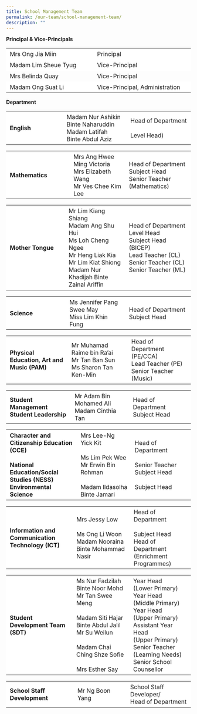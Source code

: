 ```yaml
---
title: School Management Team
permalink: /our-team/school-management-team/
description: ""
---
```

**Principal & Vice-Principals**


 <table border="0" style="box-sizing: inherit; border-collapse: collapse; border-spacing: 0px; max-width: 100%; width: 792.225px;"><tbody style="box-sizing: inherit;"><tr style="box-sizing: inherit; background: rgb(255, 255, 255);"><td style="box-sizing: inherit; padding: 5px 10px; width: 395.612px;">Mrs Ong Jia Miin</td><td style="box-sizing: inherit; padding: 5px 10px; width: 395.612px;">Principal</td></tr><tr style="box-sizing: inherit; background: rgb(255, 255, 255);"><td style="box-sizing: inherit; padding: 5px 10px; width: 395.612px;">Madam Lim Sheue Tyug</td><td style="box-sizing: inherit; padding: 5px 10px; width: 395.612px;">Vice-Principal</td></tr><td style="box-sizing: inherit; padding: 5px 10px; width: 395.612px;">Mrs Belinda Quay</td><td style="box-sizing: inherit; padding: 5px 10px; width: 395.612px;">Vice-Principal</td><tr style="box-sizing: inherit; background: rgb(255, 255, 255);"><td style="box-sizing: inherit; padding: 5px 10px; width: 395.612px;">Madam Ong Suat Li</td><td style="box-sizing: inherit; padding: 5px 10px; width: 395.612px;">Vice-Principal, Administration</td></tr></tbody></table>

**Department**



<table border="0" style="box-sizing: inherit; border-collapse: collapse; border-spacing: 0px; max-width: 100%; width: 792.225px;"><tbody style="box-sizing: inherit;"><tr style="box-sizing: inherit; background: rgb(255, 255, 255); height: 65px;"><td style="box-sizing: inherit; padding: 5px 10px; width: 263.737px;"><b>English</b></td><td style="box-sizing: inherit; padding: 5px 10px; width: 263.737px;">Madam Nur Ashikin Binte Naharuddin<br>Madam Latifah Binte Abdul Aziz</td><td style="box-sizing: inherit; padding: 5px 10px; width: 263.75px;">Head of Department<br><br>Level Head)</td></tr><tr style="box-sizing: inherit; background: rgb(255, 255, 255);"></tr></tbody></table>


<table border="0" style="box-sizing: inherit; border-collapse: collapse; border-spacing: 0px; max-width: 100%; width: 792.225px;"><tbody style="box-sizing: inherit;"><tr style="box-sizing: inherit; background: rgb(255, 255, 255); height: 65px;"><td style="box-sizing: inherit; padding: 5px 10px; width: 263.737px;"><b>Mathematics</b></td><td style="box-sizing: inherit; padding: 5px 10px; width: 263.737px;">Mrs Ang Hwee Ming Victoria<br>Mrs Elizabeth Wang<br>Mr Ves Chee Kim Lee</td><td style="box-sizing: inherit; padding: 5px 10px; width: 263.75px;">Head of Department<br>Subject Head<br>Senior Teacher (Mathematics)</td></tr><tr style="box-sizing: inherit; background: rgb(255, 255, 255);"></tr></tbody></table>

<table border="0" style="box-sizing: inherit; border-collapse: collapse; border-spacing: 0px; max-width: 100%; width: 792.225px;"><tbody style="box-sizing: inherit;"><tr style="box-sizing: inherit; background: rgb(255, 255, 255); height: 65px;"><td style="box-sizing: inherit; padding: 5px 10px; width: 263.737px;"><b>Mother Tongue</b></td><td style="box-sizing: inherit; padding: 5px 10px; width: 263.737px;">Mr Lim Kiang Shiang<br>Madam Ang Shu Hui<br>Ms Loh Cheng Ngee<br>Mr Heng Liak Kia<br>Mr Lim Kiat Shiong<br>Madam Nur Khadijah Binte Zainal Ariffin</td><td style="box-sizing: inherit; padding: 5px 10px; width: 263.75px;">Head of Department<br>Level Head<br>Subject Head (BICEP)<br>Lead Teacher (CL)<br>Senior Teacher (CL)<br>Senior Teacher (ML)</td></tr><tr style="box-sizing: inherit; background: rgb(255, 255, 255);"></tr></tbody></table>

<table border="0" style="box-sizing: inherit; border-collapse: collapse; border-spacing: 0px; max-width: 100%; width: 792.225px;"><tbody style="box-sizing: inherit;"><tr style="box-sizing: inherit; background: rgb(255, 255, 255); height: 65px;"><td style="box-sizing: inherit; padding: 5px 10px; width: 263.737px;"><b>Science</b></td><td style="box-sizing: inherit; padding: 5px 10px; width: 263.737px;">Ms Jennifer Pang Swee May<br>Miss Lim Khin Fung</td><td style="box-sizing: inherit; padding: 5px 10px; width: 263.75px;">Head of Department<br>Subject Head</td></tr><tr style="box-sizing: inherit; background: rgb(255, 255, 255);"></tr></tbody></table>




<table border="0" style="box-sizing: inherit; border-collapse: collapse; border-spacing: 0px; max-width: 100%; width: 792.225px;"><tbody style="box-sizing: inherit;"><tr style="box-sizing: inherit; background: rgb(255, 255, 255); height: 65px;"><td style="box-sizing: inherit; padding: 5px 10px; width: 263.737px;"><b>Physical Education, Art and Music (PAM)</b></td><td style="box-sizing: inherit; padding: 5px 10px; width: 263.737px;">Mr Muhamad Raime bin Ra’ai<br>Mr Tan Ban Sun<br>Ms Sharon Tan Ken-Min</td><td style="box-sizing: inherit; padding: 5px 10px; width: 263.75px;">Head of Department (PE/CCA)<br>Lead Teacher (PE)<br>Senior Teacher (Music)</td></tr><tr style="box-sizing: inherit; background: rgb(255, 255, 255);"></tr></tbody></table>

<table border="0" style="box-sizing: inherit; border-collapse: collapse; border-spacing: 0px; max-width: 100%; width: 792.225px;"><tbody style="box-sizing: inherit;"><tr style="box-sizing: inherit; background: rgb(255, 255, 255); height: 65px;"><td style="box-sizing: inherit; padding: 5px 10px; width: 263.737px;"><b>Student Management<br>Student Leadership</b></td><td style="box-sizing: inherit; padding: 5px 10px; width: 263.737px;">Mr Adam Bin Mohamed Ali<br>Madam Cinthia Tan</td><td style="box-sizing: inherit; padding: 5px 10px; width: 263.75px;">Head of Department<br>Subject Head</td></tr><tr style="box-sizing: inherit; background: rgb(255, 255, 255);"></tr></tbody></table>

<table border="0" style="box-sizing: inherit; border-collapse: collapse; border-spacing: 0px; max-width: 100%; width: 792.225px;"><tbody style="box-sizing: inherit;"><tr style="box-sizing: inherit; background: rgb(255, 255, 255); height: 65px;"><td style="box-sizing: inherit; padding: 5px 10px; width: 263.737px;"><b>Character and Citizenship Education (CCE)<br><br>National Education/Social Studies (NESS)<br>Environmental Science</b></td><td style="box-sizing: inherit; padding: 5px 10px; width: 263.737px;">Mrs Lee-Ng Yick Kit<br><br>Ms Lim Pek Wee<br> Mr Erwin Bin Rohman<br><br>Madam Ildasolha Binte Jamari</td><td style="box-sizing: inherit; padding: 5px 10px; width: 263.75px;">Head of Department<br><br>Senior Teacher<br>Subject Head<br><br>Subject Head</td></tr><tr style="box-sizing: inherit; background: rgb(255, 255, 255);"></tr></tbody></table>


<table border="0" style="box-sizing: inherit; border-collapse: collapse; border-spacing: 0px; max-width: 100%; width: 792.225px;"><tbody style="box-sizing: inherit;"><tr style="box-sizing: inherit; background: rgb(255, 255, 255); height: 65px;"><td style="box-sizing: inherit; padding: 5px 10px; width: 263.737px;"><b>Information and Communication Technology (ICT)</b></td><td style="box-sizing: inherit; padding: 5px 10px; width: 263.737px;">Mrs Jessy Low<br><br>Ms Ong Li Woon<br>Madam Nooraina Binte Mohammad Nasir</td><td style="box-sizing: inherit; padding: 5px 10px; width: 263.75px;">Head of Department<br><br>Subject Head<br>Head of Department (Enrichment Programmes)</td></tr><tr style="box-sizing: inherit; background: rgb(255, 255, 255);"></tr></tbody></table>

<table border="0" style="box-sizing: inherit; border-collapse: collapse; border-spacing: 0px; max-width: 100%; width: 792.225px;"><tbody style="box-sizing: inherit;"><tr style="box-sizing: inherit; background: rgb(255, 255, 255); height: 65px;"><td style="box-sizing: inherit; padding: 5px 10px; width: 263.737px;"><b>Student Development Team (SDT)</b></td><td style="box-sizing: inherit; padding: 5px 10px; width: 263.737px;">Ms Nur Fadzilah Binte Noor Mohd<br>Mr Tan Swee Meng<br><br>Madam Siti Hajar Binte Abdul Jalil<br>Mr Su Weilun<br><br>Madam Chai Ching Shze Sofie<br><br>Mrs Esther Say</td><td style="box-sizing: inherit; padding: 5px 10px; width: 263.75px;">Year Head <br>(Lower Primary)<br>Year Head<br>(Middle Primary)<br>Year Head<br>(Upper Primary)<br>Assistant Year Head<br>(Upper Primary)<br>Senior Teacher<br>(Learning Needs)<br>Senior School Counsellor</td></tr><tr style="box-sizing: inherit; background: rgb(255, 255, 255);"></tr></tbody></table>


<table border="0" style="box-sizing: inherit; border-collapse: collapse; border-spacing: 0px; max-width: 100%; width: 792.225px; height: 348px;"><tbody style="box-sizing: inherit;"><tr style="box-sizing: inherit; background: rgb(255, 255, 255);"><td style="box-sizing: inherit; padding: 5px 10px; width: 263.737px;"><b>School Staff Development</b></td><td style="box-sizing: inherit; padding: 5px 10px; width: 263.737px;">Mr Ng Boon Yang</td><td style="box-sizing: inherit; padding: 5px 10px; width: 263.75px;">School Staff Developer/<br style="box-sizing: inherit;">Head of Department</td></tr></tbody></table>